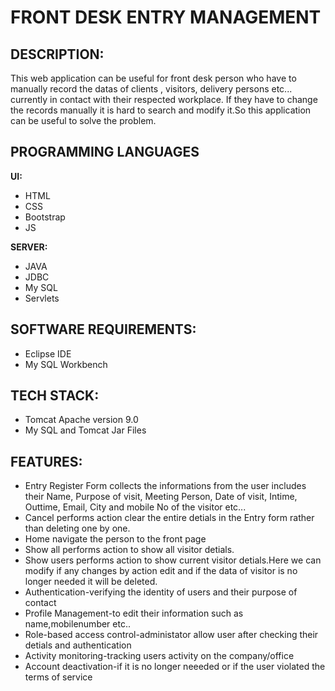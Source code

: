 
# FRONT DESK ENTRY MANAGEMENT 

## DESCRIPTION:

This web application can be useful for front desk person who have to manually record the datas of clients , visitors, delivery persons etc... currently in contact with their respected workplace.
If they have to change the records manually it is hard to search and modify it.So this application can be useful to solve the problem.

## PROGRAMMING LANGUAGES

**UI:** 

- HTML
- CSS
- Bootstrap
- JS

**SERVER:** 

- JAVA
- JDBC
- My SQL
- Servlets

## SOFTWARE REQUIREMENTS:

- Eclipse IDE
- My SQL Workbench

## TECH STACK:
- Tomcat Apache version 9.0
- My SQL and Tomcat Jar Files

## FEATURES:


- Entry Register Form collects the informations from the user includes their Name, Purpose of visit, Meeting Person, Date of visit, Intime, Outtime, Email, City and mobile No of the visitor etc...
- Cancel performs action clear the entire detials in the Entry form rather than deleting one by one.
- Home navigate the person to the front page
- Show all performs action to show all visitor detials.
- Show users performs action to show current visitor detials.Here we can modify if any changes by action edit and if the data of visitor is no longer needed it will be deleted.
- Authentication-verifying the identity of users and their purpose of contact
- Profile Management-to edit their information such as name,mobilenumber etc..
- Role-based access control-administator allow user after checking their detials and authentication
- Activity monitoring-tracking users activity on the company/office
- Account deactivation-if it is no longer neeeded or if the user violated the terms of service 

